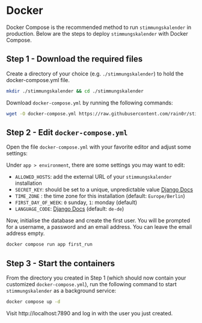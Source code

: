 # Docker

Docker Compose is the recommended method to run `stimmungskalender` in production. 
Below are the steps to deploy `stimmungskalender` with Docker Compose.

## Step 1 - Download the required files

Create a directory of your choice (e.g. `./stimmungskalender`) to hold the docker-compose.yml file.

```sh
mkdir ./stimmungskalender && cd ./stimmungskalender
```

Download `docker-compose.yml` by running the following commands:

```sh
wget -O docker-compose.yml https://raw.githubusercontent.com/rain0r/stimmungskalender/refs/heads/master/docker-compose.yml
```

## Step 2 - Edit `docker-compose.yml`

Open the file `docker-compose.yml` with your favorite editor and adjust some settings:

Under `app > environment`, there are some settings you may want to edit:

 - `ALLOWED_HOSTS`: add the external URL of your `stimmungskalender` installation
 - `SECRET_KEY`: should be set to a unique, unpredictable value [Django Docs](https://docs.djangoproject.com/en/5.0/ref/settings/#secret-key)
 - `TIME_ZONE` : the time zone for this installation (default: `Europe/Berlin`)
 - `FIRST_DAY_OF_WEEK`: `0` sunday, `1`: monday (default)
 - `LANGUAGE_CODE`: [Django Docs](https://docs.djangoproject.com/en/5.0/ref/settings/#language-code) (default: `de-de`)

Now, initialise the database and create the first user. 
You will be prompted for a username, a password and an email address.
You can leave the email address empty.

```sh
docker compose run app first_run
```

## Step 3 - Start the containers

From the directory you created in Step 1 (which should now contain your customized `docker-compose.yml`), 
run the following command to start `stimmungskalender` as a background service:

```sh
docker compose up -d
```

Visit http://localhost:7890 and log in with the user you just created.